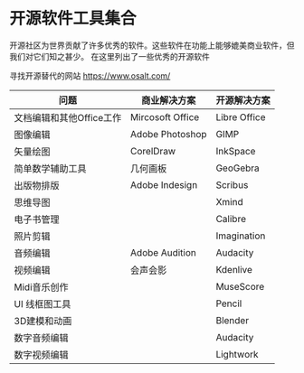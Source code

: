 # 开源软件工具集合

开源社区为世界贡献了许多优秀的软件。这些软件在功能上能够媲美商业软件，但我们对它们知之甚少。
在这里列出了一些优秀的开源软件

寻找开源替代的网站 <https://www.osalt.com/>

| 问题 | 商业解决方案 | 开源解决方案 |
| --- | --- | --- |
| 文档编辑和其他Office工作 | Mircosoft Office | Libre Office |
| 图像编辑 | Adobe Photoshop | GIMP |
| 矢量绘图 | CorelDraw | InkSpace |
| 简单数学辅助工具 | 几何画板 | GeoGebra |
| 出版物排版 | Adobe Indesign | Scribus |
| 思维导图 | | Xmind |
| 电子书管理 | | Calibre |
| 照片剪辑 | | Imagination |
| 音频编辑 | Adobe Audition | Audacity |
| 视频编辑 | 会声会影 | Kdenlive |
| Midi音乐创作 | | MuseScore |
| UI 线框图工具 |  | Pencil |
| 3D建模和动画 | | Blender |
| 数字音频编辑 | | Audacity |
| 数字视频编辑 | | Lightwork |
